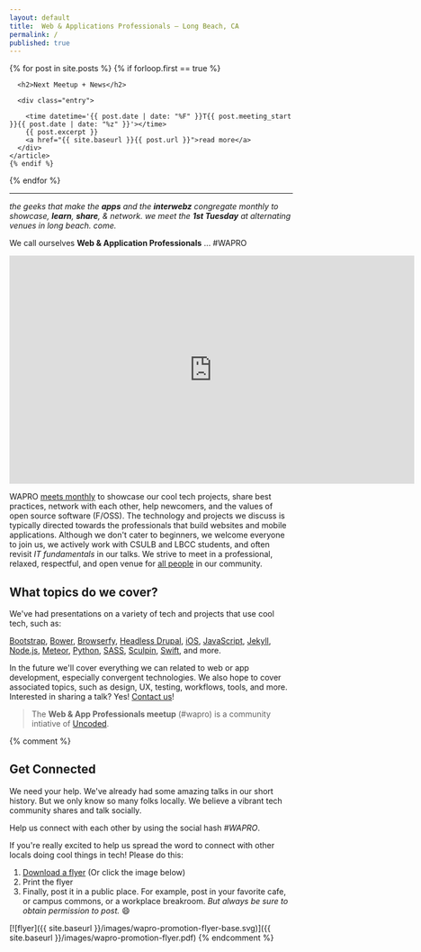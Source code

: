 ```yaml
---
layout: default
title:  Web & Applications Professionals – Long Beach, CA
permalink: /
published: true
---
```


<div class="posts">
  {% for post in site.posts %}
    {% if forloop.first == true %}
    <article class="post">

      <h2>Next Meetup + News</h2>

      <div class="entry">

        <time datetime='{{ post.date | date: "%F" }}T{{ post.meeting_start }}{{ post.date | date: "%z" }}'></time>
        {{ post.excerpt }}
        <a href="{{ site.baseurl }}{{ post.url }}">read more</a>
      </div>
    </article>
    {% endif %}
  {% endfor %}
</div>


---

_the geeks that make the **apps** and the **interwebz** congregate monthly to
showcase, **learn**, **share**, & network. we meet the **1st Tuesday** at
alternating venues in long beach. come._

We call ourselves **Web & Application Professionals** ... #WAPRO

<iframe width="720" height="405" src="https://www.youtube.com/embed/RTx2CNSsgHc" frameborder="0" allowfullscreen></iframe>

WAPRO [meets monthly](/meetups/) to showcase our cool tech projects, share best practices, network with each other, help newcomers, and the values of open source software (F/OSS).  The technology and projects we discuss is typically directed towards the professionals that build websites and mobile applications.  Although we don't cater to beginners, we welcome everyone to join us, we actively work with CSULB and LBCC students, and often revisit _IT fundamentals_ in our talks.  We strive to meet in a professional, relaxed, respectful, and open venue for [all people](https://github.com/uncodedlb/uncoded-policies/blob/master/UCC.md) in our community.

## What topics do we cover?

We've had presentations on a variety of tech and projects that use cool tech, such as:  

[Bootstrap](http://getbootstrap.com/),
[Bower](http://bower.io),
[Browserfy](http://browserify.org/),
[Headless Drupal](https://github.com/davidhwang/horseman),
[iOS](https://developer.apple.com/ios/),
[JavaScript](https://developer.mozilla.org/en-US/docs/Web/JavaScript/New_in_JavaScript),
[Jekyll](http://jekyllrb.com),
[Node.js](http://nodejs.org),
[Meteor](https://www.meteor.com/),
[Python](https://www.python.org/),
[SASS](http://sass-lang.com/),
[Sculpin](http://sculpin.io),
[Swift](https://developer.apple.com/swift/),
and more.

In the future we'll cover everything we can related to web or app development, especially convergent technologies.  We also hope to cover associated topics, such as design, UX, testing, workflows, tools, and more. Interested in sharing a talk? Yes! [Contact us](/about/)!

>  The __Web & App Professionals meetup__ (#wapro) is a community intiative of [Uncoded](http://uncoded.org).  

{% comment %}
## Get Connected

We need your help. We've already had some amazing talks in our short history.  But we only know so many folks locally.  We believe a vibrant tech community shares and talk socially.  

Help us connect with each other by using the social hash *#WAPRO*.  

If you're really excited to help us spread the word to connect with other locals doing cool things in tech! Please do this:

1. [Download a flyer](/images/wapro-promotion-flyer.pdf) (Or click the image below)
2. Print the flyer
3. Finally, post it in a public place.  For example, post in your favorite cafe, or campus commons, or a workplace breakroom.  _But always be sure to obtain permission to post._  😄

[![flyer]({{ site.baseurl }}/images/wapro-promotion-flyer-base.svg)]({{ site.baseurl }}/images/wapro-promotion-flyer.pdf)
{% endcomment %}
